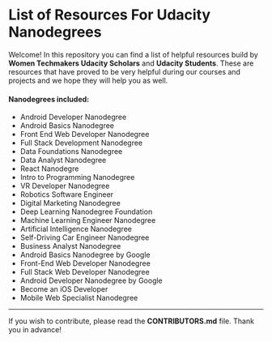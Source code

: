 # List of Resources For Udacity Nanodegrees

Welcome! In this repository you can find a list of helpful resources build by **Women Techmakers Udacity Scholars** and **Udacity Students**. These are resources that have proved to be very helpful during our courses and projects and we hope they will help you as well.

#### Nanodegrees included:
- Android Developer Nanodegree
- Android Basics Nanodegree
- Front End Web Developer Nanodegree
- Full Stack Development Nanodegree
- Data Foundations Nanodegree
- Data Analyst Nanodegree 
- React Nanodegre
- Intro to Programming Nanodegree
- VR Developer Nanodegree
- Robotics Software Engineer
- Digital Marketing Nanodegree
- Deep Learning Nanodegree Foundation
- Machine Learning Engineer Nanodegree
- Artificial Intelligence Nanodegree
- Self-Driving Car Engineer Nanodegree
- Business Analyst Nanodegree
- Android Basics Nanodegree by Google
- Front-End Web Developer Nanodegree
- Full Stack Web Developer Nanodegree
- Android Developer Nanodegree by Google
- Become an iOS Developer
- Mobile Web Specialist Nanodegree

---

If you wish to contribute, please read the **CONTRIBUTORS.md** file. Thank you in advance!
